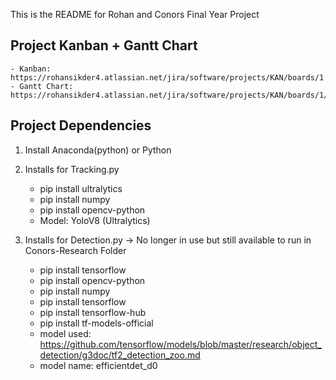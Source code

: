 This is the README for Rohan and Conors Final Year Project

## Project Kanban + Gantt Chart
    - Kanban: https://rohansikder4.atlassian.net/jira/software/projects/KAN/boards/1
    - Gantt Chart: https://rohansikder4.atlassian.net/jira/software/projects/KAN/boards/1/timeline

## Project Dependencies

1. Install Anaconda(python) or Python

2. Installs for Tracking.py
    - pip install ultralytics
    - pip install numpy
    - pip install opencv-python
    - Model: YoloV8 (Ultralytics)

3. Installs for Detection.py -> No longer in use but still available to run in Conors-Research Folder
    - pip install tensorflow
    - pip install opencv-python
    - pip install numpy
    - pip install tensorflow 
    - pip install tensorflow-hub
    - pip install tf-models-official
    - model used: https://github.com/tensorflow/models/blob/master/research/object_detection/g3doc/tf2_detection_zoo.md
    - model name: efficientdet_d0

